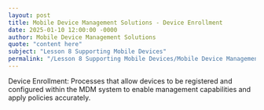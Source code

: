```yaml
---
layout: post
title: Mobile Device Management Solutions - Device Enrollment
date: 2025-01-10 12:00:00 -0000
author: Mobile Device Management Solutions
quote: "content here"
subject: "Lesson 8 Supporting Mobile Devices"
permalink: "/Lesson 8 Supporting Mobile Devices/Mobile Device Management Solutions/Mobile Device Management Solutions - Device Enrollment"
---
```


Device Enrollment: Processes that allow devices to be registered and configured within the MDM system to enable management capabilities and apply policies accurately.

